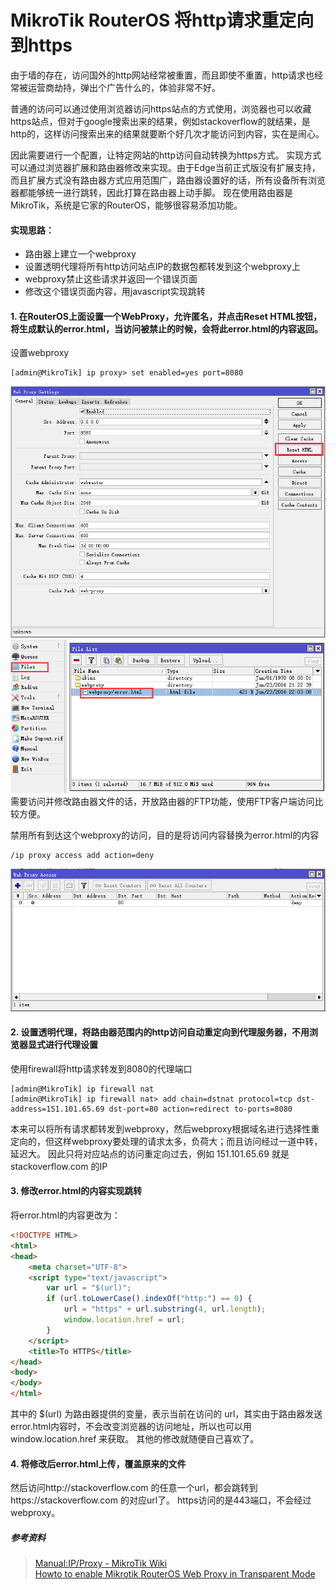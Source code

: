 # MikroTik RouterOS 将http请求重定向到https

由于墙的存在，访问国外的http网站经常被重置，而且即使不重置，http请求也经常被运营商劫持，弹出个广告什么的，体验非常不好。

普通的访问可以通过使用浏览器访问https站点的方式使用，浏览器也可以收藏https站点，但对于google搜索出来的结果，例如stackoverflow的就结果，是http的，这样访问搜索出来的结果就要断个好几次才能访问到内容，实在是闹心。

因此需要进行一个配置，让特定网站的http访问自动转换为https方式。
实现方式可以通过浏览器扩展和路由器修改来实现。由于Edge当前正式版没有扩展支持，而且扩展方式没有路由器方式应用范围广，路由器设置好的话，所有设备所有浏览器都能够统一进行跳转，因此打算在路由器上动手脚。
现在使用路由器是MikroTik，系统是它家的RouterOS，能够很容易添加功能。

#### 实现思路：
* 路由器上建立一个webproxy
* 设置透明代理将所有http访问站点IP的数据包都转发到这个webproxy上
* webproxy禁止这些请求并返回一个错误页面
* 修改这个错误页面内容，用javascript实现跳转

#### 1. 在RouterOS上面设置一个WebProxy，允许匿名，并点击Reset HTML按钮，将生成默认的error.html，当访问被禁止的时候，会将此error.html的内容返回。
    
设置webproxy
```
[admin@MikroTik] ip proxy> set enabled=yes port=8080
```
![Web Proxy Setting](https://github.com/Ruikuan/blog/raw/master/content/webproxy_setting.png?raw=true)
![Web Proxy Error File](https://github.com/Ruikuan/blog/raw/master/content/webproxy_error_file.png?raw=true)
需要访问并修改路由器文件的话，开放路由器的FTP功能，使用FTP客户端访问比较方便。

禁用所有到达这个webproxy的访问，目的是将访问内容替换为error.html的内容
```
/ip proxy access add action=deny
```
![deny all](https://github.com/Ruikuan/blog/raw/master/content/deny_all.png?raw=true)


#### 2. 设置透明代理，将路由器范围内的http访问自动重定向到代理服务器，不用浏览器显式进行代理设置

使用firewall将http请求转发到8080的代理端口
```
[admin@MikroTik] ip firewall nat
[admin@MikroTik] ip firewall nat> add chain=dstnat protocol=tcp dst-address=151.101.65.69 dst-port=80 action=redirect to-ports=8080
```
本来可以将所有请求都转发到webproxy，然后webproxy根据域名进行选择性重定向的，但这样webproxy要处理的请求太多，负荷大；而且访问经过一道中转，延迟大。
因此只将对应站点的访问重定向过去，例如 151.101.65.69 就是 stackoverflow.com 的IP

#### 3. 修改error.html的内容实现跳转

将error.html的内容更改为：
```html
<!DOCTYPE HTML>
<html>
<head>
    <meta charset="UTF-8">
    <script type="text/javascript">
        var url = "$(url)";
        if (url.toLowerCase().indexOf("http:") == 0) {
            url = "https" + url.substring(4, url.length);
            window.location.href = url;
        }
    </script>
    <title>To HTTPS</title>
</head>
<body>
</body>
</html>
```
其中的 $(url) 为路由器提供的变量，表示当前在访问的 url，其实由于路由器发送error.html内容时，不会改变浏览器的访问地址，所以也可以用window.location.href 来获取。
其他的修改就随便自己喜欢了。

#### 4. 将修改后error.html上传，覆盖原来的文件

然后访问http://stackoverflow.com 的任意一个url，都会跳转到https://stackoverflow.com 的对应url了。
https访问的是443端口，不会经过webproxy。

##### 参考资料

> [Manual:IP/Proxy - MikroTik Wiki](http://wiki.mikrotik.com/wiki/Manual:IP/Proxy#Transparent_proxy_configuration_example)  
> [Howto to enable Mikrotik RouterOS Web Proxy in Transparent Mode](https://aacable.wordpress.com/2011/12/29/howto-to-enable-mikrotik-routeros-web-proxy-in-transparent-mode/)

